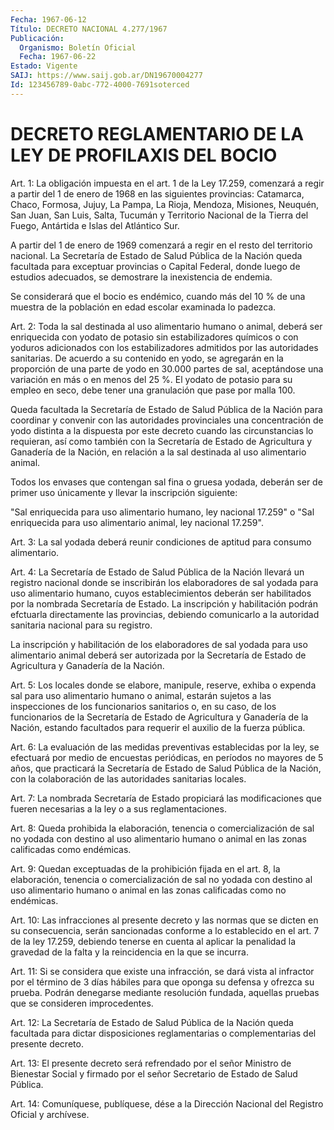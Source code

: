 ```yaml
---
Fecha: 1967-06-12
Título: DECRETO NACIONAL 4.277/1967
Publicación:
  Organismo: Boletín Oficial
  Fecha: 1967-06-22
Estado: Vigente
SAIJ: https://www.saij.gob.ar/DN19670004277
Id: 123456789-0abc-772-4000-7691soterced
---
```

# DECRETO REGLAMENTARIO DE LA LEY DE PROFILAXIS DEL BOCIO

<a id="1"></a>
Art. 1:  La obligación impuesta en el art. 1 de la Ley 17.259, comenzará a regir a partir del 1 de enero de 1968 en las siguientes provincias: Catamarca, Chaco, Formosa, Jujuy, La Pampa, La Rioja, Mendoza, Misiones, Neuquén, San Juan, San Luis, Salta, Tucumán y Territorio Nacional de la Tierra del Fuego, Antártida e Islas del Atlántico Sur.

A partir del 1 de enero de 1969 comenzará a regir en el resto del territorio nacional. La Secretaría de Estado de Salud Pública de la Nación queda facultada para exceptuar provincias o Capital Federal, donde luego de estudios adecuados, se demostrare la inexistencia de endemia.

Se considerará que el bocio es endémico, cuando más del 10 % de una muestra de la población en edad escolar examinada lo padezca.

<a id="2"></a>
Art. 2: Toda la sal destinada al uso alimentario humano o animal, deberá ser enriquecida con yodato de potasio sin estabilizadores químicos o con yoduros adicionados con los estabilizadores admitidos por las autoridades sanitarias. De acuerdo a su contenido en yodo, se agregarán en la proporción de una parte de yodo en 30.000 partes de sal, aceptándose una variación en más o en menos del 25 %. El yodato de potasio para su empleo en seco, debe tener una granulación que pase por malla 100.

Queda facultada la Secretaría de Estado de Salud Pública de la Nación para coordinar y convenir con las autoridades provinciales una concentración de yodo distinta a la dispuesta por este decreto cuando las circunstancias lo requieran, así como también con la Secretaría de Estado de Agricultura y Ganadería de la Nación, en relación a la sal destinada al uso alimentario animal.

Todos los envases que contengan sal fina o gruesa yodada, deberán ser de primer uso únicamente y llevar la inscripción siguiente:

"Sal enriquecida para uso alimentario humano, ley nacional 17.259" o "Sal enriquecida para uso alimentario animal, ley nacional 17.259".

<a id="3"></a>
Art. 3: La sal yodada deberá reunir condiciones de aptitud para consumo alimentario.

<a id="4"></a>
Art.  4: La Secretaría de Estado de Salud Pública de la Nación llevará un registro nacional donde se inscribirán los elaboradores de sal yodada para uso alimentario humano, cuyos establecimientos deberán ser habilitados por la nombrada Secretaría de Estado. La inscripción y habilitación podrán efctuarla directamente las provincias, debiendo comunicarlo a la autoridad sanitaria nacional para su registro.

La inscripción y habilitación de los elaboradores de sal yodada para uso alimentario animal deberá ser autorizada por la Secretaría de Estado de Agricultura y Ganadería de la Nación.

<a id="5"></a>
Art. 5:  Los locales donde se elabore, manipule, reserve, exhiba o expenda sal para uso alimentario humano o animal, estarán sujetos a las inspecciones de los funcionarios sanitarios o, en su caso, de los funcionarios de la Secretaría de Estado de Agricultura y Ganadería de la Nación, estando facultados para requerir el auxilio de la fuerza pública.

<a id="6"></a>
Art. 6: La evaluación de las medidas preventivas establecidas por la ley, se efectuará por medio de encuestas periódicas, en períodos no mayores de 5 años, que practicará la Secretaría de Estado de Salud Pública de la Nación, con la colaboración de las autoridades sanitarias locales.

<a id="7"></a>
Art. 7: La nombrada Secretaría de Estado propiciará las modificaciones que fueren necesarias a la ley o a sus reglamentaciones.

<a id="8"></a>
Art. 8: Queda prohibida la elaboración, tenencia o comercialización de sal no yodada con destino al uso alimentario humano o animal en las zonas calificadas como endémicas.

<a id="9"></a>
Art. 9: Quedan exceptuadas de la prohibición fijada en el art. 8, la elaboración, tenencia o comercialización de sal no yodada con destino al uso alimentario humano o animal en las zonas calificadas como no endémicas.

<a id="10"></a>
Art. 10: Las infracciones al presente decreto y las normas que se dicten en su consecuencia, serán sancionadas conforme a lo establecido en el art. 7 de la ley 17.259, debiendo tenerse en cuenta al aplicar la penalidad la gravedad de la falta y la reincidencia en la que se incurra.

<a id="11"></a>
Art. 11: Si se considera que existe una infracción, se dará vista al infractor por el término de 3 días hábiles para que oponga su defensa y ofrezca su prueba. Podrán denegarse mediante resolución fundada, aquellas pruebas que se consideren improcedentes.

<a id="12"></a>
Art. 12: La Secretaría de Estado de Salud Pública de la Nación queda facultada para dictar disposiciones reglamentarias o complementarias del presente decreto.

<a id="13"></a>
Art. 13: El presente decreto será refrendado por el señor Ministro de Bienestar Social y firmado por el señor Secretario de Estado de Salud Pública.

<a id="14"></a>
Art. 14: Comuníquese, publíquese, dése a  la Dirección Nacional del Registro Oficial y archívese.